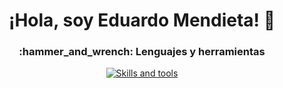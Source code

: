 <h1 align="center">¡Hola, soy Eduardo Mendieta! 👋</h1>



<h3 align="center">:hammer_and_wrench: Lenguajes y herramientas</h3>

<p align="center">
  <a href="https://skillicons.dev">
    <img src="https://skillicons.dev/icons?i=aws,azure,cpp,cmake,docker,git,github,js,linux,postgres,py,dotnet,unreal,pycharm" alt="Skills and tools"/>
  </a>
</p>
